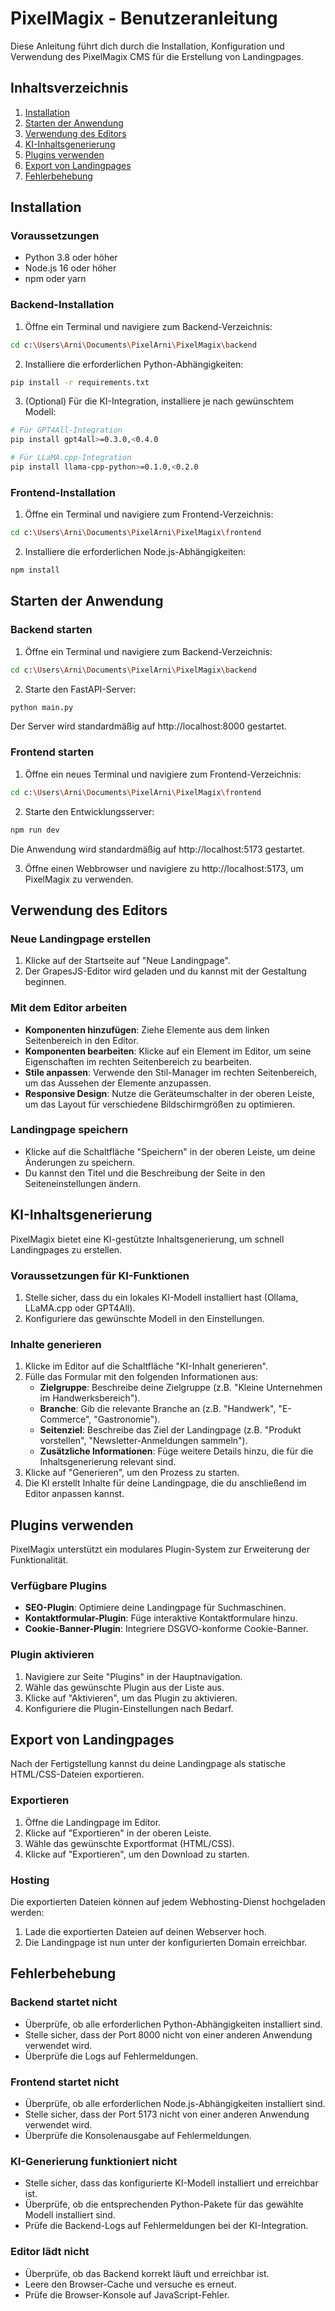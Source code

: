 # PixelMagix - Benutzeranleitung

Diese Anleitung führt dich durch die Installation, Konfiguration und Verwendung des PixelMagix CMS für die Erstellung von Landingpages.

## Inhaltsverzeichnis

1. [Installation](#installation)
2. [Starten der Anwendung](#starten-der-anwendung)
3. [Verwendung des Editors](#verwendung-des-editors)
4. [KI-Inhaltsgenerierung](#ki-inhaltsgenerierung)
5. [Plugins verwenden](#plugins-verwenden)
6. [Export von Landingpages](#export-von-landingpages)
7. [Fehlerbehebung](#fehlerbehebung)

## Installation

### Voraussetzungen

- Python 3.8 oder höher
- Node.js 16 oder höher
- npm oder yarn

### Backend-Installation

1. Öffne ein Terminal und navigiere zum Backend-Verzeichnis:

```bash
cd c:\Users\Arni\Documents\PixelArni\PixelMagix\backend
```

2. Installiere die erforderlichen Python-Abhängigkeiten:

```bash
pip install -r requirements.txt
```

3. (Optional) Für die KI-Integration, installiere je nach gewünschtem Modell:

```bash
# Für GPT4All-Integration
pip install gpt4all>=0.3.0,<0.4.0

# Für LLaMA.cpp-Integration
pip install llama-cpp-python>=0.1.0,<0.2.0
```

### Frontend-Installation

1. Öffne ein Terminal und navigiere zum Frontend-Verzeichnis:

```bash
cd c:\Users\Arni\Documents\PixelArni\PixelMagix\frontend
```

2. Installiere die erforderlichen Node.js-Abhängigkeiten:

```bash
npm install
```

## Starten der Anwendung

### Backend starten

1. Öffne ein Terminal und navigiere zum Backend-Verzeichnis:

```bash
cd c:\Users\Arni\Documents\PixelArni\PixelMagix\backend
```

2. Starte den FastAPI-Server:

```bash
python main.py
```

Der Server wird standardmäßig auf http://localhost:8000 gestartet.

### Frontend starten

1. Öffne ein neues Terminal und navigiere zum Frontend-Verzeichnis:

```bash
cd c:\Users\Arni\Documents\PixelArni\PixelMagix\frontend
```

2. Starte den Entwicklungsserver:

```bash
npm run dev
```

Die Anwendung wird standardmäßig auf http://localhost:5173 gestartet.

3. Öffne einen Webbrowser und navigiere zu http://localhost:5173, um PixelMagix zu verwenden.

## Verwendung des Editors

### Neue Landingpage erstellen

1. Klicke auf der Startseite auf "Neue Landingpage".
2. Der GrapesJS-Editor wird geladen und du kannst mit der Gestaltung beginnen.

### Mit dem Editor arbeiten

- **Komponenten hinzufügen**: Ziehe Elemente aus dem linken Seitenbereich in den Editor.
- **Komponenten bearbeiten**: Klicke auf ein Element im Editor, um seine Eigenschaften im rechten Seitenbereich zu bearbeiten.
- **Stile anpassen**: Verwende den Stil-Manager im rechten Seitenbereich, um das Aussehen der Elemente anzupassen.
- **Responsive Design**: Nutze die Geräteumschalter in der oberen Leiste, um das Layout für verschiedene Bildschirmgrößen zu optimieren.

### Landingpage speichern

- Klicke auf die Schaltfläche "Speichern" in der oberen Leiste, um deine Änderungen zu speichern.
- Du kannst den Titel und die Beschreibung der Seite in den Seiteneinstellungen ändern.

## KI-Inhaltsgenerierung

PixelMagix bietet eine KI-gestützte Inhaltsgenerierung, um schnell Landingpages zu erstellen.

### Voraussetzungen für KI-Funktionen

1. Stelle sicher, dass du ein lokales KI-Modell installiert hast (Ollama, LLaMA.cpp oder GPT4All).
2. Konfiguriere das gewünschte Modell in den Einstellungen.

### Inhalte generieren

1. Klicke im Editor auf die Schaltfläche "KI-Inhalt generieren".
2. Fülle das Formular mit den folgenden Informationen aus:
   - **Zielgruppe**: Beschreibe deine Zielgruppe (z.B. "Kleine Unternehmen im Handwerksbereich").
   - **Branche**: Gib die relevante Branche an (z.B. "Handwerk", "E-Commerce", "Gastronomie").
   - **Seitenziel**: Beschreibe das Ziel der Landingpage (z.B. "Produkt vorstellen", "Newsletter-Anmeldungen sammeln").
   - **Zusätzliche Informationen**: Füge weitere Details hinzu, die für die Inhaltsgenerierung relevant sind.
3. Klicke auf "Generieren", um den Prozess zu starten.
4. Die KI erstellt Inhalte für deine Landingpage, die du anschließend im Editor anpassen kannst.

## Plugins verwenden

PixelMagix unterstützt ein modulares Plugin-System zur Erweiterung der Funktionalität.

### Verfügbare Plugins

- **SEO-Plugin**: Optimiere deine Landingpage für Suchmaschinen.
- **Kontaktformular-Plugin**: Füge interaktive Kontaktformulare hinzu.
- **Cookie-Banner-Plugin**: Integriere DSGVO-konforme Cookie-Banner.

### Plugin aktivieren

1. Navigiere zur Seite "Plugins" in der Hauptnavigation.
2. Wähle das gewünschte Plugin aus der Liste aus.
3. Klicke auf "Aktivieren", um das Plugin zu aktivieren.
4. Konfiguriere die Plugin-Einstellungen nach Bedarf.

## Export von Landingpages

Nach der Fertigstellung kannst du deine Landingpage als statische HTML/CSS-Dateien exportieren.

### Exportieren

1. Öffne die Landingpage im Editor.
2. Klicke auf "Exportieren" in der oberen Leiste.
3. Wähle das gewünschte Exportformat (HTML/CSS).
4. Klicke auf "Exportieren", um den Download zu starten.

### Hosting

Die exportierten Dateien können auf jedem Webhosting-Dienst hochgeladen werden:

1. Lade die exportierten Dateien auf deinen Webserver hoch.
2. Die Landingpage ist nun unter der konfigurierten Domain erreichbar.

## Fehlerbehebung

### Backend startet nicht

- Überprüfe, ob alle erforderlichen Python-Abhängigkeiten installiert sind.
- Stelle sicher, dass der Port 8000 nicht von einer anderen Anwendung verwendet wird.
- Überprüfe die Logs auf Fehlermeldungen.

### Frontend startet nicht

- Überprüfe, ob alle erforderlichen Node.js-Abhängigkeiten installiert sind.
- Stelle sicher, dass der Port 5173 nicht von einer anderen Anwendung verwendet wird.
- Überprüfe die Konsolenausgabe auf Fehlermeldungen.

### KI-Generierung funktioniert nicht

- Stelle sicher, dass das konfigurierte KI-Modell installiert und erreichbar ist.
- Überprüfe, ob die entsprechenden Python-Pakete für das gewählte Modell installiert sind.
- Prüfe die Backend-Logs auf Fehlermeldungen bei der KI-Integration.

### Editor lädt nicht

- Überprüfe, ob das Backend korrekt läuft und erreichbar ist.
- Leere den Browser-Cache und versuche es erneut.
- Prüfe die Browser-Konsole auf JavaScript-Fehler.